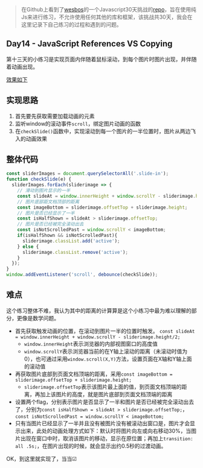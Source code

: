 > 在Github上看到了[wesbos](https://twitter.com/wesbos)的一个Javascript30天挑战的[repo](https://github.com/wesbos/JavaScript30)，旨在使用纯Js来进行练习，不允许使用任何其他的库和框架，该挑战共30天，我会在这里记录下自己练习的过程和遇到的问题。

## Day14 - JavaScript References VS Copying

第十三天的小练习是实现页面内伴随着鼠标滚动，到每个图片时图片出现，并伴随着动画出现。

[效果如下](http://htmlpreview.github.io/?https://github.com/winar-jin/JavaScript30-Challenge/blob/master/13%20-%20Slide%20in%20on%20Scroll/index.html)

## 实现思路
1. 首先要先获取需要加载动画的元素
2. 监听window的滚动事件`scroll`，绑定图片动画的函数
3. 在`checkSlide()`函数中，实现滚动到每一个图片的一半位置时，图片从两边飞入的动画效果

## 整体代码
```Javascript
const sliderImages = document.querySelectorAll('.slide-in');
function checkSlide(e) {
  sliderImages.forEach(sliderimage => {
    // 滑动到图片显示的一半
    const slideAt = window.innerHeight + window.scrollY - sliderimage.height/2;
    // 图片底部距文档顶部的距离
    const imageBottom = sliderimage.offsetTop + sliderimage.height;
    // 图片是否已经显示了一半
    const isHalfShown = slideAt > sliderimage.offsetTop;
    // 图片是否已经被完全滚动出去
    const isNotScrolledPast = window.scrollY < imageBottom;
    if(isHalfShown && isNotScrolledPast){
      sliderimage.classList.add('active');
    } else {
      sliderimage.classList.remove('active');
    }
  });
}
window.addEventListener('scroll', debounce(checkSlide));
```

## 难点
这个练习整体不难，我认为其中的距离的计算算是这个小练习中最为难以理解的部分，更像是数学问题。

* 首先获取触发动画的位置，在滚动到图片一半的位置时触发。
`const slideAt = window.innerHeight + window.scrollY - sliderimage.height/2;`
	* `window.innerHeight`表示浏览器的内部视图窗口的高度值
	* `window.scrollY`表示浏览器当前的在Y轴上滚动的距离（未滚动时值为0），也可通过采用`window.scroll(X,Y)`方法，设置页面在X轴和Y轴上面的滚动值
* 再获取图片底部到页面文档顶端的距离，采用`const imageBottom = sliderimage.offsetTop + sliderimage.height;`
	* `sliderimage.offsetTop`表示该图片最上面的值，到页面文档顶端的距离，再加上该图片的高度，就是图片底部到页面文档顶端的距离
* 设置两个flag，分别表示图片是否显示了一半和图片是否已经被完全滚动出去了，分别为`const isHalfShown = slideAt > sliderimage.offsetTop;`，`const isNotScrolledPast = window.scrollY < imageBottom;`
* 只有当图片已经显示了一半并且没有被图片没有被滚动出窗口是，图片才会显示出来，此处的动画处理方式如下：默认时将图片向左或向右移动30%，当图片出现在窗口中时，取消该图片的移动，显示在原位置；再加上`transition: all .5s;`，在图片出现的时候，就会显示出约0.5秒的过渡动画。

OK，到这里就实现了，当当☑